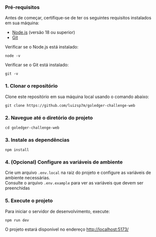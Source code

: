 ### Pré-requisitos

Antes de começar, certifique-se de ter os seguintes requisitos instalados em sua máquina:

- [Node.js](https://nodejs.org/) (versão 18 ou superior)
- [Git](https://git-scm.com/)

Verificar se o Node.js está instalado:

```
node -v
```

Verificar se o Git está instalado:

```
git -v
```

### 1. Clonar o repositório

Clone este repositório em sua máquina local usando o comando abaixo:

```
git clone https://github.com/luizsp7m/goledger-challenge-web
```

### 2. Navegue até o diretório do projeto

```
cd goledger-challenge-web
```

### 3. Instale as dependências

```
npm install
```

### 4. (Opcional) Configure as variáveis de ambiente

Crie um arquivo `.env.local` na raiz do projeto e configure as variáveis de ambiente necessárias. <br />
Consulte o arquivo `.env.example` para ver as variáveis que devem ser preenchidas

### 5. Execute o projeto

Para iniciar o servidor de desenvolvimento, execute:

``` 
npm run dev
```

O projeto estará disponível no endereço <a href="http://localhost:5173/" target="_blank">http://localhost:5173/</a>
